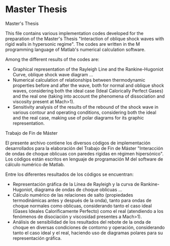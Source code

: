 # Master Thesis

Master's Thesis

This file contains various implementation codes developed for the preparation of the Master's Thesis "Interaction of oblique shock waves with rigid walls in hypersonic regime". The codes are written in the M programming language of Matlab's numerical calculation software.

Among the different results of the codes are:
- Graphical representation of the Rayleigh Line and the Rankine-Hugoniot Curve, oblique shock wave diagram ...
- Numerical calculation of relationships between thermodynamic properties before and after the wave, both for normal and oblique shock waves, considering both the ideal case (Ideal Calorically Perfect Gases) and the real one (taking into account the phenomena of dissociation and viscosity present at Mach>1).
- Sensitivity analysis of the results of the rebound of the shock wave in various contour and operating conditions, considering both the ideal and the real case, making use of polar diagrams for its graphic representation.

Trabajo de Fin de Máster

El presente archivo contiene los diversos códigos de implementación desarrollados para la elaboración del Trabajo de Fin de Máster "Interacción de ondas de choque oblicuas con paredes rígidas en régimen hipersónico". Los códigos están escritos en lenguaje de programación M del software de cálculo numérico de Matlab. 

Entre los diferentes resultados de los códigos se encuentran:
- Representación gráfica de la Línea de Rayleigh y la curva de Rankine-Hugoniot, diagrama de ondas de choque oblicuas ...
- Cálculo numérico de las relaciones de salto (propiedades termodinámicas antes y después de la onda), tanto para ondas de choque normales como oblicuas, considerando tanto el caso ideal (Gases Ideales Caloríficamente Perfecto) como el real (atendiendo a los fenómenos de disociación y viscosidad presentes a Mach>1).
- Análisis de sensibilidad de los resultados del rebote de la onda de choque en diversas condiciones de contorno y operación, considerando tanto el caso ideal y el real, haciendo uso de diagramas polares para su representación gráfica.
